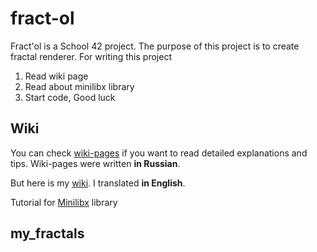 # fract-ol

Fract'ol is a School 42 project. The purpose of this project is to create fractal renderer.
For writing this project
1. Read wiki page
2. Read about minilibx library
3. Start code, Good luck

## Wiki

You can check [wiki-pages](https://github.com/VBrazhnik/Fract-ol/wiki) if you want to read detailed explanations and tips. Wiki-pages were written **in Russian**.

But here is my [wiki](../../wiki/). I translated **in English**.

Tutorial for [Minilibx](https://harm-smits.github.io/42docs/libs/minilibx/getting_started.html) library

## my_fractals


